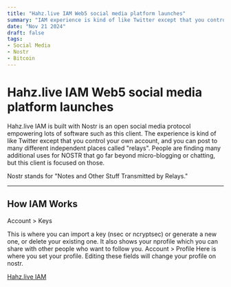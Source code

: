 ```yaml
---
title: "Hahz.live IAM Web5 social media platform launches"
summary: "IAM experience is kind of like Twitter except that you control your own account, and you can post to many different independent places called "relays"."
date: "Nov 21 2024"
draft: false
tags:
- Social Media
- Nostr
- Bitcoin
---
```


# Hahz.live IAM Web5 social media platform launches

Hahz.live IAM is built with Nostr is an open social media protocol empowering lots of software such as this client. The experience is kind of like Twitter except that you control your own account, and you can post to many different independent places called "relays". People are finding many additional uses for NOSTR that go far beyond micro-blogging or chatting, but this client is focused on those.

Nostr stands for "Notes and Other Stuff Transmitted by Relays."

---

## How IAM Works

Account > Keys

This is where you can import a key (nsec or ncryptsec) or generate a new one, or delete your existing one. It also shows your nprofile which you can share with other people who want to follow you.
Account > Profile
Here is where you set your profile. Editing these fields will change your profile on nostr.

[Hahz.live IAM](https://iam.hahz.live)